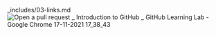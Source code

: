 _includes/03-links.md
![Open a pull request _ Introduction to GitHub _ GitHub Learning Lab - Google Chrome 17-11-2021 17_38_43](https://user-images.githubusercontent.com/94300992/142233006-c91c1fb7-ce5f-44cd-916c-2248f19336db.png)
